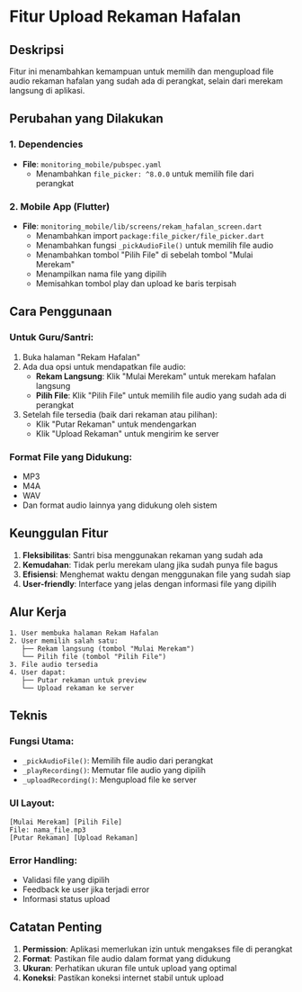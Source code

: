 # Fitur Upload Rekaman Hafalan

## Deskripsi
Fitur ini menambahkan kemampuan untuk memilih dan mengupload file audio rekaman hafalan yang sudah ada di perangkat, selain dari merekam langsung di aplikasi.

## Perubahan yang Dilakukan

### 1. Dependencies
- **File**: `monitoring_mobile/pubspec.yaml`
  - Menambahkan `file_picker: ^8.0.0` untuk memilih file dari perangkat

### 2. Mobile App (Flutter)
- **File**: `monitoring_mobile/lib/screens/rekam_hafalan_screen.dart`
  - Menambahkan import `package:file_picker/file_picker.dart`
  - Menambahkan fungsi `_pickAudioFile()` untuk memilih file audio
  - Menambahkan tombol "Pilih File" di sebelah tombol "Mulai Merekam"
  - Menampilkan nama file yang dipilih
  - Memisahkan tombol play dan upload ke baris terpisah

## Cara Penggunaan

### Untuk Guru/Santri:
1. Buka halaman "Rekam Hafalan"
2. Ada dua opsi untuk mendapatkan file audio:
   - **Rekam Langsung**: Klik "Mulai Merekam" untuk merekam hafalan langsung
   - **Pilih File**: Klik "Pilih File" untuk memilih file audio yang sudah ada di perangkat
3. Setelah file tersedia (baik dari rekaman atau pilihan):
   - Klik "Putar Rekaman" untuk mendengarkan
   - Klik "Upload Rekaman" untuk mengirim ke server

### Format File yang Didukung:
- MP3
- M4A
- WAV
- Dan format audio lainnya yang didukung oleh sistem

## Keunggulan Fitur

1. **Fleksibilitas**: Santri bisa menggunakan rekaman yang sudah ada
2. **Kemudahan**: Tidak perlu merekam ulang jika sudah punya file bagus
3. **Efisiensi**: Menghemat waktu dengan menggunakan file yang sudah siap
4. **User-friendly**: Interface yang jelas dengan informasi file yang dipilih

## Alur Kerja

```
1. User membuka halaman Rekam Hafalan
2. User memilih salah satu:
   ├── Rekam langsung (tombol "Mulai Merekam")
   └── Pilih file (tombol "Pilih File")
3. File audio tersedia
4. User dapat:
   ├── Putar rekaman untuk preview
   └── Upload rekaman ke server
```

## Teknis

### Fungsi Utama:
- `_pickAudioFile()`: Memilih file audio dari perangkat
- `_playRecording()`: Memutar file audio yang dipilih
- `_uploadRecording()`: Mengupload file ke server

### UI Layout:
```
[Mulai Merekam] [Pilih File]
File: nama_file.mp3
[Putar Rekaman] [Upload Rekaman]
```

### Error Handling:
- Validasi file yang dipilih
- Feedback ke user jika terjadi error
- Informasi status upload

## Catatan Penting

1. **Permission**: Aplikasi memerlukan izin untuk mengakses file di perangkat
2. **Format**: Pastikan file audio dalam format yang didukung
3. **Ukuran**: Perhatikan ukuran file untuk upload yang optimal
4. **Koneksi**: Pastikan koneksi internet stabil untuk upload 
